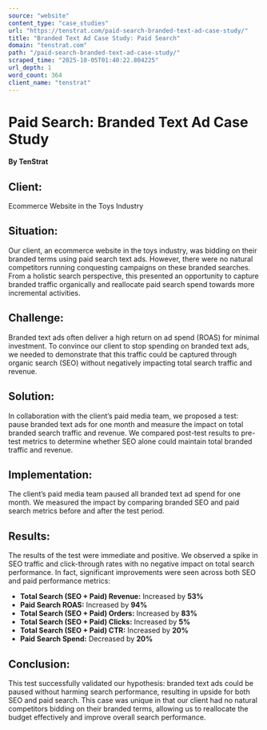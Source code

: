 ```yaml
---
source: "website"
content_type: "case_studies"
url: "https://tenstrat.com/paid-search-branded-text-ad-case-study/"
title: "Branded Text Ad Case Study: Paid Search"
domain: "tenstrat.com"
path: "/paid-search-branded-text-ad-case-study/"
scraped_time: "2025-10-05T01:40:22.804225"
url_depth: 1
word_count: 364
client_name: "tenstrat"
---
```


# Paid Search: Branded Text Ad Case Study

#### By TenStrat

## Client:

Ecommerce Website in the Toys Industry

## Situation:

Our client, an ecommerce website in the toys industry, was bidding on their branded terms using paid search text ads. However, there were no natural competitors running conquesting campaigns on these branded searches. From a holistic search perspective, this presented an opportunity to capture branded traffic organically and reallocate paid search spend towards more incremental activities.

## Challenge:

Branded text ads often deliver a high return on ad spend (ROAS) for minimal investment. To convince our client to stop spending on branded text ads, we needed to demonstrate that this traffic could be captured through organic search (SEO) without negatively impacting total search traffic and revenue.

## Solution:

In collaboration with the client’s paid media team, we proposed a test: pause branded text ads for one month and measure the impact on total branded search traffic and revenue. We compared post-test results to pre-test metrics to determine whether SEO alone could maintain total branded traffic and revenue.

## Implementation:

The client’s paid media team paused all branded text ad spend for one month. We measured the impact by comparing branded SEO and paid search metrics before and after the test period.

## Results:

The results of the test were immediate and positive. We observed a spike in SEO traffic and click-through rates with no negative impact on total search performance. In fact, significant improvements were seen across both SEO and paid performance metrics:

*   **Total Search (SEO + Paid) Revenue:** Increased by **53%**
*   **Paid Search ROAS:** Increased by **94%**
*   **Total Search (SEO + Paid) Orders:** Increased by **83%**
*   **Total Search (SEO + Paid) Clicks:** Increased by **5%**
*   **Total Search (SEO + Paid) CTR:** Increased by **20%**
*   **Paid Search Spend:** Decreased by **20%**

## Conclusion:

This test successfully validated our hypothesis: branded text ads could be paused without harming search performance, resulting in upside for both SEO and paid search. This case was unique in that our client had no natural competitors bidding on their branded terms, allowing us to reallocate the budget effectively and improve overall search performance.